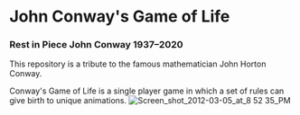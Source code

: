 # John Conway's Game of Life
### Rest in Piece John Conway 1937–2020

This repository is a tribute to the famous mathematician John Horton Conway.

Conway's Game of Life is a single player game in which a set of rules can give birth to unique animations.
![Screen_shot_2012-03-05_at_8 52 35_PM](https://user-images.githubusercontent.com/57306606/85798209-b1dba180-b702-11ea-8206-824a2f3d5fc6.png)

